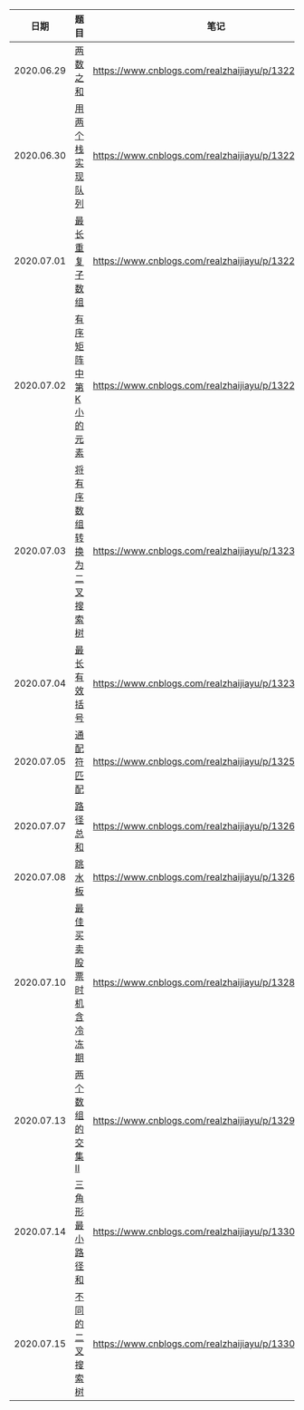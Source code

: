 | 日期       | 题目                                                         | 笔记                                                  |
| ---------- | ------------------------------------------------------------ | ----------------------------------------------------- |
| 2020.06.29 | [两数之和](https://leetcode-cn.com/problems/two-sum/)        | https://www.cnblogs.com/realzhaijiayu/p/13222167.html |
| 2020.06.30 | [用两个栈实现队列](https://leetcode-cn.com/problems/yong-liang-ge-zhan-shi-xian-dui-lie-lcof/) | https://www.cnblogs.com/realzhaijiayu/p/13222158.html |
| 2020.07.01 | [最长重复子数组](https://leetcode-cn.com/problems/maximum-length-of-repeated-subarray/) | https://www.cnblogs.com/realzhaijiayu/p/13222185.html |
| 2020.07.02 | [有序矩阵中第K小的元素](https://leetcode-cn.com/problems/kth-smallest-element-in-a-sorted-matrix/) | https://www.cnblogs.com/realzhaijiayu/p/13222784.html |
| 2020.07.03 | [将有序数组转换为二叉搜索树](https://leetcode-cn.com/problems/convert-sorted-array-to-binary-search-tree/) | https://www.cnblogs.com/realzhaijiayu/p/13232943.html |
| 2020.07.04 | [最长有效括号](https://leetcode-cn.com/problems/longest-valid-parentheses/) | https://www.cnblogs.com/realzhaijiayu/p/13236867.html |
| 2020.07.05 | [通配符匹配](https://leetcode-cn.com/problems/wildcard-matching/) | https://www.cnblogs.com/realzhaijiayu/p/13252250.html |
| 2020.07.07 | [路径总和](https://leetcode-cn.com/problems/path-sum/)       | https://www.cnblogs.com/realzhaijiayu/p/13263166.html |
| 2020.07.08 | [跳水板](https://leetcode-cn.com/problems/diving-board-lcci/) | https://www.cnblogs.com/realzhaijiayu/p/13269403.html |
| 2020.07.10 | [最佳买卖股票时机含冷冻期](https://leetcode-cn.com/problems/best-time-to-buy-and-sell-stock-with-cooldown/) | https://www.cnblogs.com/realzhaijiayu/p/13282061.html |
| 2020.07.13 | [两个数组的交集 II](https://leetcode-cn.com/problems/intersection-of-two-arrays-ii/) | https://www.cnblogs.com/realzhaijiayu/p/13294664.html |
| 2020.07.14 | [三角形最小路径和](https://leetcode-cn.com/problems/triangle/) | https://www.cnblogs.com/realzhaijiayu/p/13302969.html |
| 2020.07.15 | [不同的二叉搜索树](https://leetcode-cn.com/problems/unique-binary-search-trees/) | https://www.cnblogs.com/realzhaijiayu/p/13308671.html |
